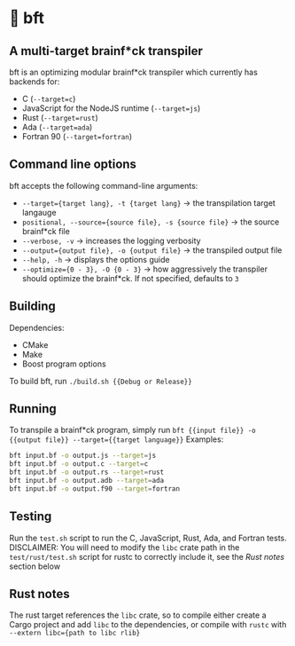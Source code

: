 # 🧠 bft
## A multi-target brainf*ck transpiler
bft is an optimizing modular brainf*ck transpiler which currently has backends for:
* C (`--target=c`)
* JavaScript for the NodeJS runtime (`--target=js`)
* Rust (`--target=rust`)
* Ada (`--target=ada`)
* Fortran 90 (`--target=fortran`)

## Command line options
bft accepts the following command-line arguments:
* `--target={target lang}, -t {target lang}` → the transpilation target langauge
* `positional, --source={source file}, -s {source file}` → the source brainf*ck file
* `--verbose, -v` → increases the logging verbosity
* `--output={output file}, -o {output file}` → the transpiled output file
* `--help, -h` → displays the options guide
* `--optimize={0 - 3}, -O {0 - 3}` → how aggressively the transpiler should optimize the brainf*ck. If not specified, defaults to `3`

## Building
Dependencies:
* CMake
* Make
* Boost program options

To build bft, run `./build.sh {{Debug or Release}}`

## Running
To transpile a brainf*ck program, simply run `bft {{input file}} -o {{output file}} --target={{target language}}`
Examples:
```bash
bft input.bf -o output.js --target=js
bft input.bf -o output.c --target=c
bft input.bf -o output.rs --target=rust
bft input.bf -o output.adb --target=ada
bft input.bf -o output.f90 --target=fortran
```

## Testing
Run the `test.sh` script to run the C, JavaScript, Rust, Ada, and Fortran tests. DISCLAIMER: You will need to modify the `libc` crate path in the `test/rust/test.sh` script for rustc to correctly include it, see the *Rust notes* section below

## Rust notes
The rust target references the `libc` crate, so to compile either create a Cargo project and add `libc` to the dependencies, or compile with `rustc` with `--extern libc={path to libc rlib}`
